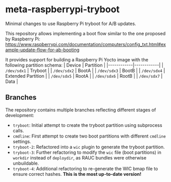# meta-raspberrypi-tryboot

Minimal changes to use Raspberry Pi tryboot for A/B updates.

This repository allows implementing a boot flow similar to the one proposed by Raspberry Pi:
https://www.raspberrypi.com/documentation/computers/config_txt.html#example-update-flow-for-ab-booting

It provides support for building a Raspberry Pi Yocto image with the following partition schema:
| Device     | Partition  |
|------------|------------|
| `/dev/sdx1` | Tryboot   |
| `/dev/sdx2` | BootA     |
| `/dev/sdx3` | BootB     |
| `/dev/sdx4` | Extended Partition |
| `/dev/sdx5` | RootA     |
| `/dev/sdx6` | RootB     |
| `/dev/sdx7` | Data      |

## **Branches**
The repository contains multiple branches reflecting different stages of development:
- `tryboot`: Initial attempt to create the tryboot partition using subprocess calls.
- `cmdline`: First attempt to create two boot partitions with different `cmdline` settings.
- `tryboot-2`: Refactored into a `wic` plugin to generate the tryboot partition.
- `tryboot-3`: Further refactoring to modify the `wic` file (boot partitions) in `workdir` instead of `deploydir`, as RAUC bundles were otherwise unbuildable.
- `tryboot-4`: Additional refactoring to re-generate the WIC bmap file to ensure correct hashes. **This is the most up-to-date version!**
